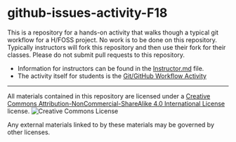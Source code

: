 # github-issues-activity-F18

This is a repository for a hands-on activity that walks though a typical git workflow for a H/FOSS project.  No work is to be done on this repository. Typically instructors will fork this repository and then use their fork for their classes.  Please do not submit pull requests to this repository.

* Information for instructors can be found in the [Instructor.md](Instructor.md) file.
* The activity itself for students is the [Git/GitHub Workflow Activity](http://users.dickinson.edu/~braught/courses/cs491f18/github.html)

---

All materials contained in this repository are licensed under a [Creative Commons Attribution-NonCommercial-ShareAlike 4.0 International License](https://creativecommons.org/licenses/by-nc-sa/4.0/) license. ![Creative Commons License](https://i.creativecommons.org/l/by-nc-sa/4.0/88x31.png)

Any external materials linked to by these materials may be governed by other licenses.
